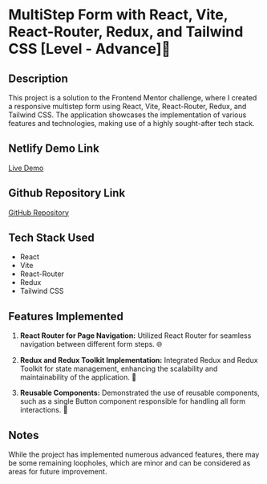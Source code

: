 # MultiStep Form with React, Vite, React-Router, Redux, and Tailwind CSS  [Level - Advance]🚀

## Description

This project is a solution to the Frontend Mentor challenge, where I created a responsive multistep form using React, Vite, React-Router, Redux, and Tailwind CSS. The application showcases the implementation of various features and technologies, making use of a highly sought-after tech stack.

## Netlify Demo Link

[Live Demo](https://multi-step-form-frontend-advance.netlify.app/) 

## Github Repository Link

[GitHub Repository](https://github.com/VINAYAK9669/MultiStepForm-Frontend-Mentor-Advance-Level?tab=readme-ov-file) 

## Tech Stack Used

- React
- Vite
- React-Router
- Redux
- Tailwind CSS

## Features Implemented

1. **React Router for Page Navigation:** Utilized React Router for seamless navigation between different form steps. 🌐

2. **Redux and Redux Toolkit Implementation:** Integrated Redux and Redux Toolkit for state management, enhancing the scalability and maintainability of the application. 🔄

3. **Reusable Components:** Demonstrated the use of reusable components, such as a single Button component responsible for handling all form interactions. 🔄


## Notes

While the project has implemented numerous advanced features, there may be some remaining loopholes, which are minor and can be considered as areas for future improvement.



